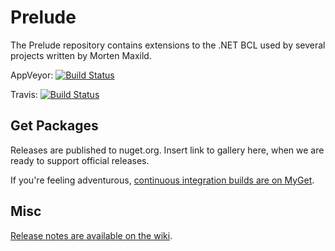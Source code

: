 # Prelude

The Prelude repository contains extensions to the .NET BCL used by several projects written by Morten Maxild.

AppVeyor: [![Build Status](https://ci.appveyor.com/api/projects/status/kkcqonha77p6dj2l?svg=true)](https://ci.appveyor.com/project/maxild/prelude)

Travis:  [![Build Status](https://travis-ci.org/maxild/Prelude.svg?branch=dotnetcli)](https://travis-ci.org/maxild/Prelude)

## Get Packages

Releases are published to nuget.org. Insert link to gallery here, when we are ready to support official releases.

If you're feeling adventurous, [continuous integration builds are on MyGet](https://www.myget.org/gallery/maxfire-prelude).

## Misc

[Release notes are available on the wiki](https://github.com/maxild/Prelude/wiki/Release-Notes).

